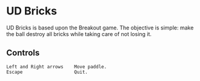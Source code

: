UD Bricks
===



UD Bricks is based upon the Breakout game. The objective is simple: make the ball destroy all bricks while taking care of not losing it.

Controls
---


    Left and Right arrows    Move paddle.
    Escape                   Quit.
